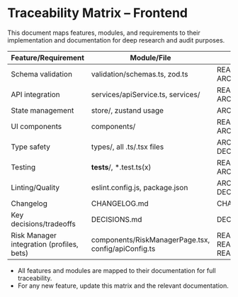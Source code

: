 # Traceability Matrix – Frontend

This document maps features, modules, and requirements to their implementation and documentation for deep research and audit purposes.

| Feature/Requirement     | Module/File                       | Documentation                  |
| ----------------------- | --------------------------------- | ------------------------------ |
| Schema validation       | validation/schemas.ts, zod.ts     | README_API.md, ARCHITECTURE.md |
| API integration         | services/apiService.ts, services/ | README_API.md, ARCHITECTURE.md |
| State management        | store/, zustand usage             | ARCHITECTURE.md                |
| UI components           | components/                       | README.md, ARCHITECTURE.md     |
| Type safety             | types/, all .ts/.tsx files        | ARCHITECTURE.md, DECISIONS.md  |
| Testing                 | **tests**/, \*.test.ts(x)         | README.md, ARCHITECTURE.md     |
| Linting/Quality         | eslint.config.js, package.json    | ARCHITECTURE.md, DECISIONS.md  |
| Changelog               | CHANGELOG.md                      | CHANGELOG.md                   |
| Key decisions/tradeoffs | DECISIONS.md                      | DECISIONS.md                   |
| Risk Manager integration (profiles, bets) | components/RiskManagerPage.tsx, config/apiConfig.ts | README_API.md, README.md, README_TRACEABILITY.md |

- All features and modules are mapped to their documentation for full traceability.
- For any new feature, update this matrix and the relevant documentation.
